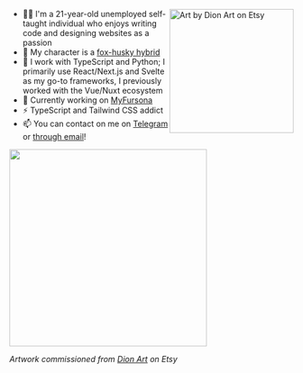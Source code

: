 <div>
<img align="right" alt="Art by Dion Art on Etsy" width="220" src="https://res.cloudinary.com/kuroji-fusky-s3/image/upload/fursonas/comms/dionart_fusky_062af1.png">

<!-- About me -->

- 👨‍💻 I'm a 21-year-old unemployed self-taught individual who enjoys writing code and designing websites as a passion
- 🦊 My character is a [fox-husky hybrid](https://furry.engineer/@kurojifusky/110513620902455819)
- 🔧 I work with TypeScript and Python; I primarily use React/Next.js and Svelte as my go-to frameworks, I previously worked with the Vue/Nuxt ecosystem
- 🔭 Currently working on [MyFursona][mf]
- ⚡ TypeScript and Tailwind CSS addict
- 📫 You can contact on me on [Telegram][tme] or [through email][kemail]!

</div>

<img width="350" src="https://github-readme-stats.vercel.app/api/top-langs/?username=kuroji-fusky&layout=compact&theme=tokyonight&langs_count=10&hide_border=true&card_width=333&hide=json,markdown,mdx">

*Artwork commissioned from [Dion Art](https://www.etsy.com/shop/DionDigitalArt) on Etsy*

[mf]: https://github.com/MyFursona-Project/MyFursona
[betsy]: https://github.com/kuroji-fusky/betsy
[tme]: https://t.me/kurojifusky
[kemail]: mailto:hello@kurojifusky.com
